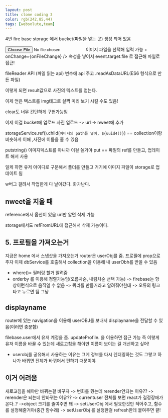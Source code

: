 ```yaml
---
layout: post
title: clone coding 3
color: rgb(242,85,44)
tags: [websolute,team]
---
```


4번
fire base storage 에서 bucket(파일을 넣는 곳) 생성 되어 있음

<input type="file" accept="image/*"> 이미지 파일을 선택해 입력 가능
+
 onChange={onFileChange} /> 속성을 넣어서 
 event.target.file 로 접근해 파일로 접근!

 fileReader API (파일 읽는 api)
 변수에 api 주고 .readAsDataURL(ES6 형식으로 만든 파일)

 이렇게 되면 result값으로 사진의 텍스트를 얻는다.

 이제 얻은 텍스트를 img태그로 살짝 미리 보기 시킬 수도 있음!

clear도 너무 간단하게 구현가능임

이제 이걸 bucket에 업로드
사진 업로드 -> url -> nweet에 추가
 
 storageService.ref().child(`이미지의 path를 넣어, ${uuid4()}`) 
 == collection이랑 비슷하게 이해 ,사진에 이름을 줄 수 있음 

putstring() 이미지텍스트를 아니까 이걸 쓸거야
put == 파일의 ref를 만들고, 업데이트 해서 사용 

일케 하면 유저 아이디로 구분해서 폴더를 만들고 거기에 이미지 파일이 storage로 업데이트 됨


w버그 걸려서 작업한게 다 날아갔다.
화가난다.

## nweet을 지울 때
reference에서 옵션이 있음
url만 알면 삭제 가능

storage에서도 refFromURL에 접근해서 삭제 가능이다.

## 5. 프로필을 가져오는거 
지금은 home 에서 스냅샷을 가져오는거
router은 userObj를 줌. 프로필에 prop으로 주자
이제 dbService를 호출해서 collection을 이용해 내 userObh를 받을 수 있음

* where()= 필터링 할거 알려줌 
* orderby 를 이용해 정렬가능임(오름차순, 내림차순 선택 가능)
-> firebase는 항상이런식으로 움직일 수 없음 -> 쿼리를 만들거라고 알려줘야한대 -> 오류의 링크타고 누르면 됨 그냥

## displayname
router에 있는 navigation을 이용해 userOBJ를 보내서 displayname을 전달할 수 있음(이러면 충분함)

filebase.user에서 유저 계정을 줌.
updateProfile. 을 이용하면 접근 가능 
즉 이렇게 유저 이름을 바꿀 수 있는데 새로고침을 해야만 이름이 보이는 걸 개선하고 싶어!

* userobj를 공유해서 사용하는 이유는 그게 정보를 다시 렌더링하는 것도 그렇고 하나가 바뀌면 전체가 바뀌어서 편하기 때문이야

## 이거 어려움
새로고침을 해야만 바뀌는걸 바꾸자
-> 변화를 줬는데 rerender안되는 이유?? 
-> rerender은 되는데 안바뀌는 이유??
-> currentuser 전체를 보면 react가 결정장애가 온다..?
->object 크기를 줄여주면 돼
-> setUserObj 에서 필요한것만 적어주고, 함수를 설정해줄거야(중간 함수래)
-> setUserObj 를 설정한걸 refresh한데 붙여주면 끝!





